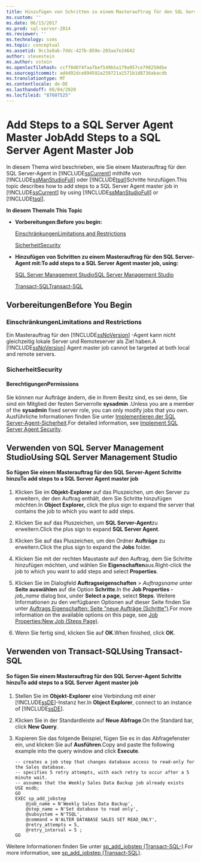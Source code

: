 ```yaml
---
title: Hinzufügen von Schritten zu einem Masterauftrag für den SQL Server-Agent | Microsoft-Dokumentation
ms.custom: ''
ms.date: 06/13/2017
ms.prod: sql-server-2014
ms.reviewer: ''
ms.technology: ssms
ms.topic: conceptual
ms.assetid: 9cc1e8ab-7ddc-427b-859e-203aa7e24642
author: stevestein
ms.author: sstein
ms.openlocfilehash: ccff8d6f4faa7bef549b5a179a957ce798250dbe
ms.sourcegitcommit: ad4d92dce894592a259721a1571b1d8736abacdb
ms.translationtype: MT
ms.contentlocale: de-DE
ms.lasthandoff: 08/04/2020
ms.locfileid: "87607525"
---
```

# <a name="add-steps-to-a-sql-server-agent-master-job"></a><span data-ttu-id="e6b9b-102">Add Steps to a SQL Server Agent Master Job</span><span class="sxs-lookup"><span data-stu-id="e6b9b-102">Add Steps to a SQL Server Agent Master Job</span></span>
  <span data-ttu-id="e6b9b-103">In diesem Thema wird beschrieben, wie Sie einem Masterauftrag für den SQL Server-Agent in [!INCLUDE[ssCurrent](../../includes/sscurrent-md.md)] mithilfe von [!INCLUDE[ssManStudioFull](../../includes/ssmanstudiofull-md.md)] oder [!INCLUDE[tsql](../../includes/tsql-md.md)]Schritte hinzufügen.</span><span class="sxs-lookup"><span data-stu-id="e6b9b-103">This topic describes how to add steps to a SQL Server Agent master job in [!INCLUDE[ssCurrent](../../includes/sscurrent-md.md)] by using [!INCLUDE[ssManStudioFull](../../includes/ssmanstudiofull-md.md)] or [!INCLUDE[tsql](../../includes/tsql-md.md)].</span></span>  
  
 <span data-ttu-id="e6b9b-104">**In diesem Thema**</span><span class="sxs-lookup"><span data-stu-id="e6b9b-104">**In This Topic**</span></span>  
  
-   <span data-ttu-id="e6b9b-105">**Vorbereitungen:**</span><span class="sxs-lookup"><span data-stu-id="e6b9b-105">**Before you begin:**</span></span>  
  
     [<span data-ttu-id="e6b9b-106">Einschränkungen</span><span class="sxs-lookup"><span data-stu-id="e6b9b-106">Limitations and Restrictions</span></span>](#Restrictions)  
  
     [<span data-ttu-id="e6b9b-107">Sicherheit</span><span class="sxs-lookup"><span data-stu-id="e6b9b-107">Security</span></span>](#Security)  
  
-   <span data-ttu-id="e6b9b-108">**Hinzufügen von Schritten zu einem Masterauftrag für den SQL Server-Agent mit:**</span><span class="sxs-lookup"><span data-stu-id="e6b9b-108">**To add steps to a SQL Server Agent master job, using:**</span></span>  
  
     [<span data-ttu-id="e6b9b-109">SQL Server Management Studio</span><span class="sxs-lookup"><span data-stu-id="e6b9b-109">SQL Server Management Studio</span></span>](#SSMSProcedure)  
  
     [<span data-ttu-id="e6b9b-110">Transact-SQL</span><span class="sxs-lookup"><span data-stu-id="e6b9b-110">Transact-SQL</span></span>](#TsqlProcedure)  
  
##  <a name="before-you-begin"></a><a name="BeforeYouBegin"></a> <span data-ttu-id="e6b9b-111">Vorbereitungen</span><span class="sxs-lookup"><span data-stu-id="e6b9b-111">Before You Begin</span></span>  
  
###  <a name="limitations-and-restrictions"></a><a name="Restrictions"></a> <span data-ttu-id="e6b9b-112">Einschränkungen</span><span class="sxs-lookup"><span data-stu-id="e6b9b-112">Limitations and Restrictions</span></span>  
 <span data-ttu-id="e6b9b-113">Ein Masterauftrag für den [!INCLUDE[ssNoVersion](../../includes/ssnoversion-md.md)] -Agent kann nicht gleichzeitig lokale Server und Remoteserver als Ziel haben.</span><span class="sxs-lookup"><span data-stu-id="e6b9b-113">A [!INCLUDE[ssNoVersion](../../includes/ssnoversion-md.md)] Agent master job cannot be targeted at both local and remote servers.</span></span>  
  
###  <a name="security"></a><a name="Security"></a> <span data-ttu-id="e6b9b-114">Sicherheit</span><span class="sxs-lookup"><span data-stu-id="e6b9b-114">Security</span></span>  
  
####  <a name="permissions"></a><a name="Permissions"></a> <span data-ttu-id="e6b9b-115">Berechtigungen</span><span class="sxs-lookup"><span data-stu-id="e6b9b-115">Permissions</span></span>  
 <span data-ttu-id="e6b9b-116">Sie können nur Aufträge ändern, die in Ihrem Besitz sind, es sei denn, Sie sind ein Mitglied der festen Serverrolle **sysadmin** .</span><span class="sxs-lookup"><span data-stu-id="e6b9b-116">Unless you are a member of the **sysadmin** fixed server role, you can only modify jobs that you own.</span></span> <span data-ttu-id="e6b9b-117">Ausführliche Informationen finden Sie unter [Implementieren der SQL Server-Agent-Sicherheit](../agent/implement-sql-server-agent-security.md).</span><span class="sxs-lookup"><span data-stu-id="e6b9b-117">For detailed information, see [Implement SQL Server Agent Security](../agent/implement-sql-server-agent-security.md).</span></span>  
  
##  <a name="using-sql-server-management-studio"></a><a name="SSMSProcedure"></a> <span data-ttu-id="e6b9b-118">Verwenden von SQL Server Management Studio</span><span class="sxs-lookup"><span data-stu-id="e6b9b-118">Using SQL Server Management Studio</span></span>  
  
#### <a name="to-add-steps-to-a-sql-server-agent-master-job"></a><span data-ttu-id="e6b9b-119">So fügen Sie einem Masterauftrag für den SQL Server-Agent Schritte hinzu</span><span class="sxs-lookup"><span data-stu-id="e6b9b-119">To add steps to a SQL Server Agent master job</span></span>  
  
1.  <span data-ttu-id="e6b9b-120">Klicken Sie im **Objekt-Explorer** auf das Pluszeichen, um den Server zu erweitern, der den Auftrag enthält, dem Sie Schritte hinzufügen möchten.</span><span class="sxs-lookup"><span data-stu-id="e6b9b-120">In **Object Explorer,** click the plus sign to expand the server that contains the job to which you want to add steps.</span></span>  
  
2.  <span data-ttu-id="e6b9b-121">Klicken Sie auf das Pluszeichen, um **SQL Server-Agent**zu erweitern.</span><span class="sxs-lookup"><span data-stu-id="e6b9b-121">Click the plus sign to expand **SQL Server Agent**.</span></span>  
  
3.  <span data-ttu-id="e6b9b-122">Klicken Sie auf das Pluszeichen, um den Ordner **Aufträge** zu erweitern.</span><span class="sxs-lookup"><span data-stu-id="e6b9b-122">Click the plus sign to expand the **Jobs** folder.</span></span>  
  
4.  <span data-ttu-id="e6b9b-123">Klicken Sie mit der rechten Maustaste auf den Auftrag, dem Sie Schritte hinzufügen möchten, und wählen Sie **Eigenschaften**aus.</span><span class="sxs-lookup"><span data-stu-id="e6b9b-123">Right-click the job to which you want to add steps and select **Properties**.</span></span>  
  
5.  <span data-ttu-id="e6b9b-124">Klicken Sie im Dialogfeld **Auftragseigenschaften** > _Auftragsname_ unter **Seite auswählen** auf die Option **Schritte**.</span><span class="sxs-lookup"><span data-stu-id="e6b9b-124">In the **Job Properties -**_job_name_ dialog box, under **Select a page**, select **Steps**.</span></span> <span data-ttu-id="e6b9b-125">Weitere Informationen zu den verfügbaren Optionen auf dieser Seite finden Sie unter [Auftrags Eigenschaften: Seite "neue Aufträge &#40;Schritte"&#41;](../agent/job-properties-new-job-steps-page.md).</span><span class="sxs-lookup"><span data-stu-id="e6b9b-125">For more information on the available options on this page, see [Job Properties:New Job &#40;Steps Page&#41;](../agent/job-properties-new-job-steps-page.md).</span></span>  

6.  <span data-ttu-id="e6b9b-126">Wenn Sie fertig sind, klicken Sie auf **OK**.</span><span class="sxs-lookup"><span data-stu-id="e6b9b-126">When finished, click **OK**.</span></span>  
  
##  <a name="using-transact-sql"></a><a name="TsqlProcedure"></a> <span data-ttu-id="e6b9b-127">Verwenden von Transact-SQL</span><span class="sxs-lookup"><span data-stu-id="e6b9b-127">Using Transact-SQL</span></span>  
  
#### <a name="to-add-steps-to-a-sql-server-agent-master-job"></a><span data-ttu-id="e6b9b-128">So fügen Sie einem Masterauftrag für den SQL Server-Agent Schritte hinzu</span><span class="sxs-lookup"><span data-stu-id="e6b9b-128">To add steps to a SQL Server Agent master job</span></span>  
  
1.  <span data-ttu-id="e6b9b-129">Stellen Sie im **Objekt-Explorer** eine Verbindung mit einer [!INCLUDE[ssDE](../../includes/ssde-md.md)]-Instanz her.</span><span class="sxs-lookup"><span data-stu-id="e6b9b-129">In **Object Explorer**, connect to an instance of [!INCLUDE[ssDE](../../includes/ssde-md.md)].</span></span>  
  
2.  <span data-ttu-id="e6b9b-130">Klicken Sie in der Standardleiste auf **Neue Abfrage**.</span><span class="sxs-lookup"><span data-stu-id="e6b9b-130">On the Standard bar, click **New Query**.</span></span>  
  
3.  <span data-ttu-id="e6b9b-131">Kopieren Sie das folgende Beispiel, fügen Sie es in das Abfragefenster ein, und klicken Sie auf **Ausführen**.</span><span class="sxs-lookup"><span data-stu-id="e6b9b-131">Copy and paste the following example into the query window and click **Execute**.</span></span>  
  
    ```  
    -- creates a job step that changes database access to read-only for the Sales database.   
    -- specifies 5 retry attempts, with each retry to occur after a 5 minute wait.   
    -- assumes that the Weekly Sales Data Backup job already exists  
    USE msdb;  
    GO  
    EXEC sp_add_jobstep  
        @job_name = N'Weekly Sales Data Backup',  
        @step_name = N'Set database to read only',  
        @subsystem = N'TSQL',  
        @command = N'ALTER DATABASE SALES SET READ_ONLY',   
        @retry_attempts = 5,  
        @retry_interval = 5 ;  
    GO  
    ```  
  
 <span data-ttu-id="e6b9b-132">Weitere Informationen finden Sie unter [sp_add_jobstep &#40;Transact-SQL-&#41;](/sql/relational-databases/system-stored-procedures/sp-add-jobstep-transact-sql).</span><span class="sxs-lookup"><span data-stu-id="e6b9b-132">For more information, see [sp_add_jobstep &#40;Transact-SQL&#41;](/sql/relational-databases/system-stored-procedures/sp-add-jobstep-transact-sql).</span></span>  
  
  
